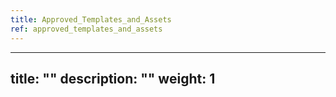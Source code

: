 ```yaml
---
title: Approved_Templates_and_Assets
ref: approved_templates_and_assets
---
```

---
title: ""
description: ""
weight: 1
---